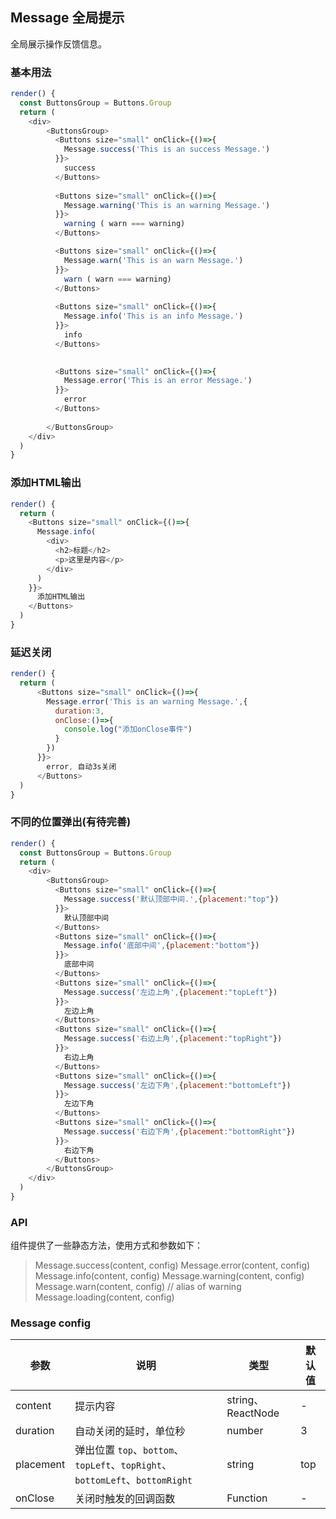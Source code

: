 ## Message 全局提示

全局展示操作反馈信息。

### 基本用法

<!--DemoStart--> 
```js
render() {
  const ButtonsGroup = Buttons.Group
  return (
    <div>
        <ButtonsGroup>
          <Buttons size="small" onClick={()=>{
            Message.success('This is an success Message.')
          }}>
            success
          </Buttons>  
          
          <Buttons size="small" onClick={()=>{
            Message.warning('This is an warning Message.')
          }}>
            warning ( warn === warning)
          </Buttons>  

          <Buttons size="small" onClick={()=>{
            Message.warn('This is an warn Message.')
          }}>
            warn ( warn === warning)
          </Buttons>  
          
          <Buttons size="small" onClick={()=>{
            Message.info('This is an info Message.')
          }}>
            info
          </Buttons>  

          
          <Buttons size="small" onClick={()=>{
            Message.error('This is an error Message.')
          }}>
            error
          </Buttons>  
          
        </ButtonsGroup>
    </div>
  )
}
```
<!--End-->


### 添加HTML输出

<!--DemoStart--> 
```js
render() {
  return (
    <Buttons size="small" onClick={()=>{
      Message.info(
        <div>
          <h2>标题</h2>
          <p>这里是内容</p>
        </div>
      )
    }}>
      添加HTML输出 
    </Buttons> 
  )
}
```
<!--End-->

### 延迟关闭

<!--DemoStart--> 
```js
render() {
  return (
      <Buttons size="small" onClick={()=>{
        Message.error('This is an warning Message.',{
          duration:3,
          onClose:()=>{
            console.log("添加onClose事件")
          }
        })
      }}>
        error, 自动3s关闭
      </Buttons>
  )
}
```
<!--End-->

### 不同的位置弹出(有待完善)

<!--DemoStart--> 
```js
render() {
  const ButtonsGroup = Buttons.Group
  return (
    <div>
        <ButtonsGroup>
          <Buttons size="small" onClick={()=>{
            Message.success('默认顶部中间.',{placement:"top"})
          }}>
            默认顶部中间
          </Buttons>
          <Buttons size="small" onClick={()=>{
            Message.info('底部中间',{placement:"bottom"})
          }}>
            底部中间
          </Buttons>
          <Buttons size="small" onClick={()=>{
            Message.success('左边上角',{placement:"topLeft"})
          }}>
            左边上角
          </Buttons>
          <Buttons size="small" onClick={()=>{
            Message.success('右边上角',{placement:"topRight"})
          }}>
            右边上角
          </Buttons>
          <Buttons size="small" onClick={()=>{
            Message.success('左边下角',{placement:"bottomLeft"})
          }}>
            左边下角
          </Buttons>
          <Buttons size="small" onClick={()=>{
            Message.success('右边下角',{placement:"bottomRight"})
          }}>
            右边下角
          </Buttons>
        </ButtonsGroup>
    </div>
  )
}
```
<!--End-->

### API

组件提供了一些静态方法，使用方式和参数如下：

> Message.success(content, config)
> Message.error(content, config)
> Message.info(content, config)
> Message.warning(content, config)
> Message.warn(content, config) // alias of warning
> Message.loading(content, config)

### Message config

| 参数 | 说明 | 类型 | 默认值 |
|--------- |-------- |--------- |-------- |
| content | 提示内容 | string、ReactNode | - |
| duration | 自动关闭的延时，单位秒 | number | 3 |
| placement | 弹出位置 `top`、`bottom`、`topLeft`、`topRight`、`bottomLeft`、`bottomRight` | string | top |
| onClose | 关闭时触发的回调函数 | Function | - |